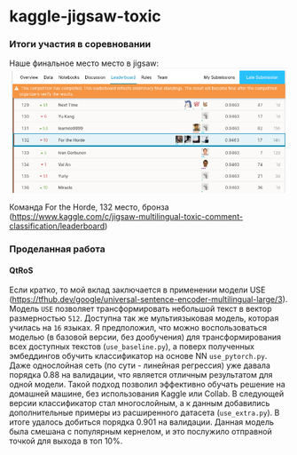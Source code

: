 # kaggle-jigsaw-toxic

### Итоги участия в соревновании

Наше финальное место место в jigsaw:  
![Current place](/jigsaw_lb.png)

Команда For the Horde, 132 место, бронза (https://www.kaggle.com/c/jigsaw-multilingual-toxic-comment-classification/leaderboard)

### Проделанная работа

#### QtRoS

Если кратко, то мой вклад заключается в применении модели USE (https://tfhub.dev/google/universal-sentence-encoder-multilingual-large/3).  
Модель `USE` позволяет трансформировать небольшой текст в вектор размерностью `512`. Доступна так же мультиязыковая модель, которая училась на `16` языках. Я предположил, что можно воспользоваться моделью (в базовой версии, без дообучения) для трансформирования всех доступных текстов (`use_baseline.py`), а поверх полученных эмбеддингов обучить классификатор на основе NN `use_pytorch.py`. Даже однослойная сеть (по сути - линейная регрессия) уже давала порядка 0.88 на валидации, что является отличным результатом для одной модели. Такой подход позволил эффективно обучать решение на домашней машине, без использования Kaggle или Collab. В следующей версии классификатор стал многослойным, а к данным добавились дополнительные примеры из расширенного датасета (`use_extra.py`). В итоге удалось добиться порядка 0.901 на валидации. Данная модель была смешана с популярным кернелом, и это послужило отправной точкой для выхода в топ 10%.


